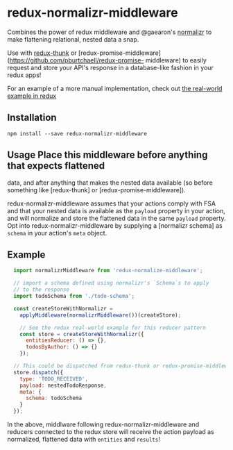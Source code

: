 # redux-normalizr-middleware
Combines the power of redux middleware and @gaearon's
[normalizr](https://github.com/gaearon/normalizr) to make flattening
relational, nested data a snap.

Use with [redux-thunk](https://github.com/gaearon/redux-thunk) or
[redux-promise-middleware](https://github.com/pburtchaell/redux-promise-
middleware) to easily request and store your API's response in a
database-like fashion in your redux apps!

For an example of a more manual implementation, check out [the
real-world example in redux](https://github.com/rackt/redux/tree/master/examples/real-world)

## Installation
`npm install --save redux-normalizr-middleware`

## Usage Place this middleware before anything that expects flattened
data, and after anything that makes the nested data available (so before
something like [redux-thunk] or [redux-promise-middleware]).

redux-normalizr-middleware assumes that your actions comply with FSA and
that your nested data is available as the `payload` property in your
action, and will normalize and store the flattened data in the same
`payload` property. Opt into redux-normalizr-middleware by supplying a
[normalizr schema] as `schema` in your action's `meta` object.

## Example
```js
  import normalizrMiddleware from 'redux-normalize-middleware';

  // import a schema defined using normalizr's `Schema`s to apply
  // to the response
  import todoSchema from './todo-schema';

  const createStoreWithNormalizr =
    applyMiddleware(normalizrMiddleware())(createStore);

    // See the redux real-world example for this reducer pattern
    const store = createStoreWithNormalizr({
      entitiesReducer: () => {},
      todosByAuthor: () => {}
    });

  // This could be dispatched from redux-thunk or redux-promise-middleware
  store.dispatch({
    type: 'TODO_RECEIVED',
    payload: nestedTodoResponse,
    meta: {
      schema: todoSchema
    }
  });
```

In the above, middlware following redux-normalizr-middleware and reducers
connected to the redux store will receive the action payload as normalized,
flattened data with `entities` and `results`!
